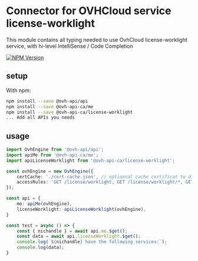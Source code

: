 # Connector for OVHCloud service license-worklight

This module contains all typing needed to use OvhCloud license-worklight service, with hi-level IntelliSense / Code Completion

[![NPM Version](https://img.shields.io/npm/v/@ovh-api-ca/license-worklight.svg?style=flat)](https://www.npmjs.org/package/@ovh-api-ca/license-worklight)

## setup

With npm:
````bash
npm install --save @ovh-api/api
npm install --save @ovh-api-ca/me
npm install --save @ovh-api-ca/license-worklight
... Add all APIs you needs
````

## usage

````typescript
import OvhEngine from '@ovh-api/api';
import apiMe from '@ovh-api-ca/me';
import apiLicenseWorklight from '@ovh-api-ca/license-worklight';

const ovhEngine = new OvhEngine({ 
    certCache: './cert-cache.json', // optionnal cache certificat to disk
    accessRules: 'GET /license/worklight, GET /license/worklight/*, GET /me', // optionnal limit the requested privileges.
});

const api = {
    me: apiMe(ovhEngine),
    licenseWorklight: apiLicenseWorklight(ovhEngine),
}

const test = async () => {
    const { nichandle } = await api.me.$get();
    const data = await api.licenseWorklight.$get();
    console.log(`${nichandle} have the following services:`);
    console.log(data);
}

````